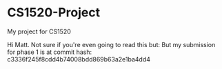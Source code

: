 # CS1520-Project
My project for CS1520

Hi Matt. Not sure if you're even going to read this but:
But my submission for phase 1 is at commit hash: c3336f245f8cdd4b74008bdd869b63a2e1ba4dd4
